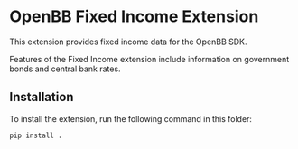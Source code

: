 # OpenBB Fixed Income Extension

This extension provides fixed income data for the OpenBB SDK.

Features of the Fixed Income extension include information on government bonds and central bank rates.

## Installation

To install the extension, run the following command in this folder:

```bash
pip install .
```
